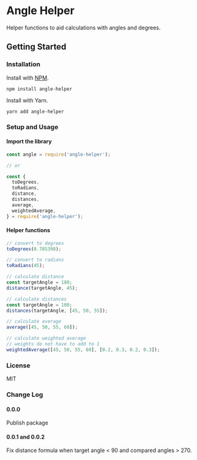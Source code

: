 # Angle Helper

Helper functions to aid calculations with angles and degrees.

## Getting Started

### Installation

Install with [NPM](https://www.npmjs.com/package/angle-helper).

```Shell
npm install angle-helper
```

Install with Yarn.

```Shell
yarn add angle-helper
```

### Setup and Usage

#### Import the library

```js
const angle = require('angle-helper');

// or

const {
  toDegrees,
  toRadians,
  distance,
  distances,
  average,
  weightedAverage,
} = require('angle-helper');
```

#### Helper functions

```js
// convert to degrees
toDegrees(0.785398);

// convert to radians
toRadians(45);

// calculate distance
const targetAngle = 180;
distance(targetAngle, 45);

// calculate distances
const targetAngle = 180;
distances(targetAngle, [45, 50, 55]);

// calculate average
average([45, 50, 55, 60]);

// calculate weighted average
// weights do not have to add to 1
weightedAverage([45, 50, 55, 60], [0.2, 0.3, 0.2, 0.3]);
```

### License

MIT

### Change Log

#### 0.0.0

Publish package

#### 0.0.1 and 0.0.2

Fix distance formula when target angle < 90 and compared angles > 270.
